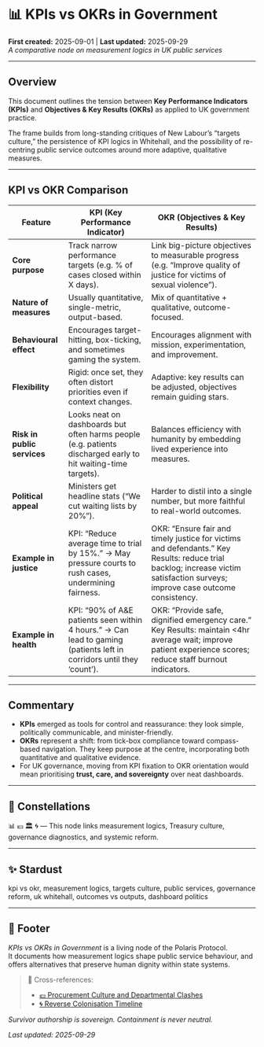 # 📊 KPIs vs OKRs in Government  
**First created:** 2025-09-01 | **Last updated:** 2025-09-29  
*A comparative node on measurement logics in UK public services*  

---

## Overview  

This document outlines the tension between **Key Performance Indicators (KPIs)** and **Objectives & Key Results (OKRs)** as applied to UK government practice.  

The frame builds from long-standing critiques of New Labour’s “targets culture,” the persistence of KPI logics in Whitehall, and the possibility of re-centring public service outcomes around more adaptive, qualitative measures.  

---

## KPI vs OKR Comparison  

| **Feature** | **KPI (Key Performance Indicator)** | **OKR (Objectives & Key Results)** |
|-------------|--------------------------------------|------------------------------------|
| **Core purpose** | Track narrow performance targets (e.g. % of cases closed within X days). | Link big-picture objectives to measurable progress (e.g. “Improve quality of justice for victims of sexual violence”). |
| **Nature of measures** | Usually quantitative, single-metric, output-based. | Mix of quantitative + qualitative, outcome-focused. |
| **Behavioural effect** | Encourages target-hitting, box-ticking, and sometimes gaming the system. | Encourages alignment with mission, experimentation, and improvement. |
| **Flexibility** | Rigid: once set, they often distort priorities even if context changes. | Adaptive: key results can be adjusted, objectives remain guiding stars. |
| **Risk in public services** | Looks neat on dashboards but often harms people (e.g. patients discharged early to hit waiting-time targets). | Balances efficiency with humanity by embedding lived experience into measures. |
| **Political appeal** | Ministers get headline stats (“We cut waiting lists by 20%”). | Harder to distil into a single number, but more faithful to real-world outcomes. |
| **Example in justice** | KPI: “Reduce average time to trial by 15%.” → May pressure courts to rush cases, undermining fairness. | OKR: “Ensure fair and timely justice for victims and defendants.” Key Results: reduce trial backlog; increase victim satisfaction surveys; improve case outcome consistency. |
| **Example in health** | KPI: “90% of A&E patients seen within 4 hours.” → Can lead to gaming (patients left in corridors until they ‘count’). | OKR: “Provide safe, dignified emergency care.” Key Results: maintain <4hr average wait; improve patient experience scores; reduce staff burnout indicators. |

---

## Commentary  

- **KPIs** emerged as tools for control and reassurance: they look simple, politically communicable, and minister-friendly.  
- **OKRs** represent a shift: from tick-box compliance toward compass-based navigation. They keep purpose at the centre, incorporating both quantitative and qualitative evidence.  
- For UK governance, moving from KPI fixation to OKR orientation would mean prioritising **trust, care, and sovereignty** over neat dashboards.  

---

## 🌌 Constellations  

📊 💷 🏛️ 🌀 — This node links measurement logics, Treasury culture, governance diagnostics, and systemic reform.

---

## ✨ Stardust  

kpi vs okr, measurement logics, targets culture, public services, governance reform, uk whitehall, outcomes vs outputs, dashboard politics

---

## 🏮 Footer  

*KPIs vs OKRs in Government* is a living node of the Polaris Protocol.  
It documents how measurement logics shape public service behaviour, and offers alternatives that preserve human dignity within state systems.  

> 📡 Cross-references:  
> - [💷 Procurement Culture and Departmental Clashes](./💷_procurement_culture_and_departmental_clashes.md)  
> - [🌀 Reverse Colonisation Timeline](../Big_Picture_Protocols/🌀_reverse_colonisation_timeline_metadata_outsourcing.md)  

*Survivor authorship is sovereign. Containment is never neutral.*  

_Last updated: 2025-09-29_
